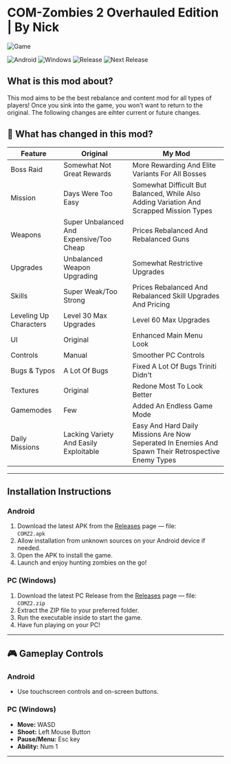 # COM-Zombies 2 Overhauled Edition | By Nick 

![Game](https://github.com/user-attachments/assets/ad67eb40-a19c-445e-b925-b559d25f1b3e)

![Android](https://img.shields.io/badge/Platform-Android-green?logo=android&style=flat-square)
![Windows](https://img.shields.io/badge/Platform-Windows-blue?logo=windows&style=flat-square)
![Release](https://img.shields.io/badge/Release-v1.3.1-orange?style=flat-square)
![Next Release](https://img.shields.io/badge/Next--Up-v1.3.2-yellow?style=flat-square)

## What is this mod about?

This mod aims to be the best rebalance and content mod for all types of players! Once you sink into the game, you won’t want to return to the original. 
The following changes are eihter current or future changes.

## 🔧 What has changed in this mod?

| Feature                          | Original                         | My Mod                                                      |
|---------------------------------|---------------------------------|-------------------------------------------------------------|
| Boss Raid              | Somewhat Not Great Rewards              | More Rewarding And Elite Variants For All Bosses                                             |
| Mission                     | Days Were Too Easy           | Somewhat Difficult But Balanced, While Also Adding Variation And Scrapped Mission Types                             |
| Weapons                   | Super Unbalanced And Expensive/Too Cheap | Prices Rebalanced And Rebalanced Guns                                     |
| Upgrades                   | Unbalanced Weapon Upgrading                          | Somewhat Restrictive Upgrades                                                   |
| Skills                   | Super Weak/Too Strong | Prices Rebalanced And Rebalanced Skill Upgrades And Pricing                                     |
| Leveling Up Characters        | Level 30 Max Upgrades                 | Level 60 Max Upgrades                     |      |
| UI                          | Original                      | Enhanced Main Menu Look                                      |
| Controls                    | Manual                      | Smoother PC Controls                                        |
| Bugs & Typos               | A Lot Of Bugs                 | Fixed A Lot Of Bugs Triniti Didn't                                                  |
| Textures                   | Original                     | Redone Most To Look Better         |
| Gamemodes                   | Few                          | Added An Endless Game Mode                                                   |
| Daily Missions                   | Lacking Variety And Easily Exploitable                          | Easy And Hard Daily Missions Are Now Seperated In Enemies And Spawn Their Retrospective Enemy Types          |
---

## Installation Instructions

### Android

1. Download the latest APK from the [Releases](https://github.com/ShadowOsmium/COM-Zombies-2/releases/latest) page — file:   
   `COMZ2.apk`
2. Allow installation from unknown sources on your Android device if needed.
3. Open the APK to install the game.
4. Launch and enjoy hunting zombies on the go!

### PC (Windows)

1. Download the latest PC Release from the [Releases](https://github.com/ShadowOsmium/COM-Zombies-2/releases/latest) page — file:   
   `COMZ2.zip`
2. Extract the ZIP file to your preferred folder.
3. Run the executable inside to start the game.
4. Have fun playing on your PC!

---

## 🎮 Gameplay Controls

### Android

- Use touchscreen controls and on-screen buttons.  

### PC (Windows)

- **Move:** WASD  
- **Shoot:** Left Mouse Button  
- **Pause/Menu:** Esc key  
- **Ability:** Num 1

---
